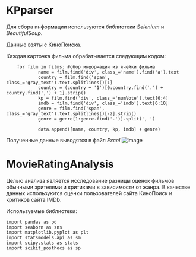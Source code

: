 # KPparser

Для сбора информации используются библиотеки _Selenium_ и _BeautifulSoup_.

Данные взяты с [КиноПоиска](https://www.kinopoisk.ru/top/navigator/m_act[rating]/1.1%3A/m_act[ex_rating]/1.1%3A/m_act[is_film]/on/m_act[is_mult]/on/order/rating/perpage/200/#results).

Каждая карточка фильма обрабатывается следующим кодом:
```
    for film in films: #сбор информации из ячейки фильма  
            name = film.find('div', class_='name').find('a').text
            country = film.find('span', class_='gray_text').text.splitlines()[1]
            country = (country + '1')[0:country.find('.') + country.find(',') + 1].strip()
            kp = film.find('div', class_='numVote').text[0:4]
            imdb = film.find('div', class_='imdb').text[6:10]
            genre = film.find('span', class_='gray_text').text.splitlines()[-2].strip()
            genre = genre[1:genre.find('.')].split(', ')

            data.append([name, country, kp, imdb] + genre)
```

Полученные данные выводятся в файл _Excel_
![image](https://user-images.githubusercontent.com/103055346/162056707-931380ab-0792-4112-b439-60fe5a2e3916.png)


# MovieRatingAnalysis

Целью анализа является исследование разницы оценок фильмов обычными зрителями и критиками в зависимости от жанра. В качестве данных используются оценки пользователей сайта КиноПоиск и критиков сайта IMDb.

Используемые библиотеки:
```{python}
import pandas as pd
import seaborn as sns
import matplotlib.pyplot as plt
import statsmodels.api as sm
import scipy.stats as stats
import scikit_posthocs as sp
```
